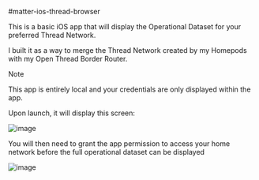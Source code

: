 #matter-ios-thread-browser

This is a basic iOS app that will display the Operational Dataset for your preferred Thread Network.

I built it as a way to merge the Thread Network created by my Homepods with my Open Thread Border Router.

> [!NOTE]
> This app is entirely local and your credentials are only displayed within the app.

Upon launch, it will display this screen:

![image](https://github.com/user-attachments/assets/57ede36b-99d3-4009-a604-0e307165a38e)

You will then need to grant the app permission to access your home network before the full operational dataset can be displayed

![image](https://github.com/user-attachments/assets/57acefaf-e385-47cc-94df-9b00ebbd0af4)
